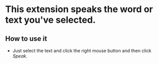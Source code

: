 # This extension speaks the word or text you've selected.

## How to use it

* Just select the text and click the right mouse button and then click _Speak_.
